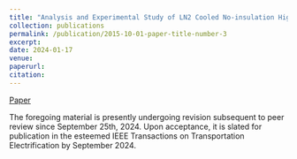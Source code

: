 ```yaml
---
title: "Analysis and Experimental Study of LN2 Cooled No-insulation High-Temperature Superconductor Applied Preliminary Magnetohydrodynamic Ship"
collection: publications
permalink: /publication/2015-10-01-paper-title-number-3
excerpt: 
date: 2024-01-17
venue:
paperurl:
citation: 
---
```


[Paper](http://kyoungmokoo.github.io/files/Paper_3.pdf) 

The foregoing material is presently undergoing revision subsequent to peer review since September 25th, 2024. Upon acceptance, it is slated for publication in the esteemed IEEE Transactions on Transportation Electrification by September 2024.
